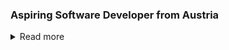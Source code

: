 ### Aspiring Software Developer from Austria
<details>
<summary>
  Read more
</summary>
  
## What I'm currently working on 📚

- My own Operating System: [MunkOS](https://github.com/Ruediga/MunkOS)
- OpenGL Graphics Library


## Skills 📜

### Experienced

- C / C++
- Assembly
- Python
- OpenGL
- Unreal Engine

### Somewhat heard of

- HTML / CSS (Tailwind)
- JavaScript (React) / NextJS
- C#
- Java
- Rust

## GitHub stats 
<a href="https://github.com/anuraghazra/github-readme-stats">
  <img align="center" src="https://github-readme-stats.vercel.app/api?username=Ruediga&show_icons=true&line_height=27&include_all_commits=true&theme=transparent" alt="My github stats" />
</a>

</details>
